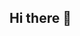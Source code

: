 ## Hi there 👋

<div style="width: 300px;">
  <!--<img src="https://github-readme-stats.vercel.app/api?username=Alt-Gx3&show_icons=true&hide=contribs,prs&theme=transparent" alt="Top Langs" /> -->
  <picture>
    <source
      srcset="https://github-readme-stats.vercel.app/api?username=Alt-Gx3&show_icons=true&theme=dark"
      media="(prefers-color-scheme: dark)"
    />
  </picture>
</div>

<!--
**Alt-Gx3/Alt-Gx3** is a ✨ _special_ ✨ repository because its `README.md` (this file) appears on your GitHub profile.

Here are some ideas to get you started:

- 🔭 I’m currently working on ...
- 🌱 I’m currently learning ...
- 👯 I’m looking to collaborate on ...
- 🤔 I’m looking for help with ...
- 💬 Ask me about ...
- 📫 How to reach me: ...
- 😄 Pronouns: ...
- ⚡ Fun fact: ...
-->
